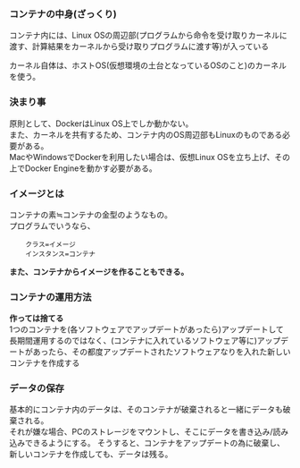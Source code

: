 ### コンテナの中身(ざっくり)
コンテナ内には、Linux OSの周辺部(プログラムから命令を受け取りカーネルに渡す、計算結果をカーネルから受け取りプログラムに渡す等)が入っている

カーネル自体は、ホストOS(仮想環境の土台となっているOSのこと)のカーネルを使う。


### 決まり事
原則として、DockerはLinux OS上でしか動かない。  
また、カーネルを共有するため、コンテナ内のOS周辺部もLinuxのものである必要がある。  
MacやWindowsでDockerを利用したい場合は、仮想Linux OSを立ち上げ、その上でDocker Engineを動かす必要がある。

### イメージとは
コンテナの素≒コンテナの金型のようなもの。  
プログラムでいうなら、

        クラス=イメージ
        インスタンス=コンテナ

**また、コンテナからイメージを作ることもできる。**


### コンテナの運用方法
**作っては捨てる**  
1つのコンテナを(各ソフトウェアでアップデートがあったら)アップデートして長期間運用するのではなく、(コンテナに入れているソフトウェア等に)アップデートがあったら、その都度アップデートされたソフトウェアなりを入れた新しいコンテナを作成する


### データの保存
基本的にコンテナ内のデータは、そのコンテナが破棄されると一緒にデータも破棄される。  
それが嫌な場合、PCのストレージをマウントし、そこにデータを書き込み/読み込みできるようにする。
そうすると、コンテナをアップデートの為に破棄し、新しいコンテナを作成しても、データは残る。
